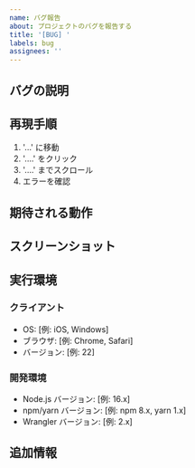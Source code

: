 ```yaml
---
name: バグ報告
about: プロジェクトのバグを報告する
title: '[BUG] '
labels: bug
assignees: ''
---
```


## バグの説明
<!-- バグの内容を明確かつ簡潔に説明してください -->

## 再現手順
<!-- バグを再現する手順を示してください -->
1. '...' に移動
2. '....' をクリック
3. '....' までスクロール
4. エラーを確認

## 期待される動作
<!-- 期待される動作を明確かつ簡潔に説明してください -->

## スクリーンショット
<!-- 該当する場合、問題を説明するためのスクリーンショットを追加してください -->

## 実行環境
### クライアント
 - OS: [例: iOS, Windows]
 - ブラウザ: [例: Chrome, Safari]
 - バージョン: [例: 22]

### 開発環境
 - Node.js バージョン: [例: 16.x]
 - npm/yarn バージョン: [例: npm 8.x, yarn 1.x]
 - Wrangler バージョン: [例: 2.x]

## 追加情報
<!-- 問題に関する他の情報をここに追加してください -->
